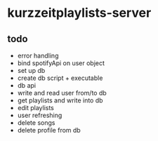 # kurzzeitplaylists-server

## todo

- error handling
- bind spotifyApi on user object
- set up db
- create db script + executable
- db api
- write and read user from/to db
- get playlists and write into db
- edit playlists
- user refreshing
- delete songs
- delete profile from db
